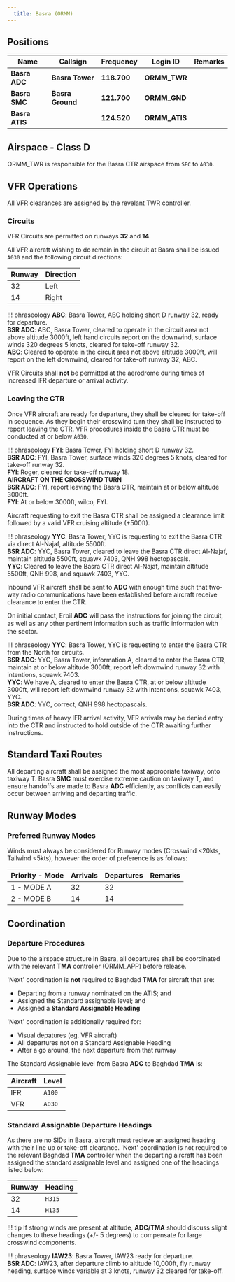 ```yaml
---
  title: Basra (ORMM)
---
```


## Positions

|    Name   | Callsign	| Frequency | Login ID | Remarks |
| --------- | --------	| ---------	| -------- | ------- |
| **Basra ADC** | **Basra Tower** | **118.700** | **ORMM_TWR** | |
| **Basra SMC** | **Basra Ground** | **121.700** | **ORMM_GND**	| |
| **Basra ATIS** | | **124.520** | **ORMM_ATIS** | |

## Airspace - Class D

ORMM_TWR is responsible for the Basra CTR airspace from `SFC` to `A030`.

## VFR Operations
All VFR clearances are assigned by the revelant TWR controller.

### Circuits
VFR Circuits are permitted on runways **32** and **14**.

All VFR aircraft wishing to do remain in the circuit at Basra shall be issued `A030` and the following circuit directions:

| Runway | Direction |
| ------ | --------- |
|   32   | Left |
|   14   | Right |

!!! phraseology
    **ABC**: Basra Tower, ABC holding short D runway 32, ready for departure.  
    **BSR ADC**: ABC, Basra Tower, cleared to operate in the circuit area not above altitude 3000ft, left hand circuits report on the downwind, surface winds 320 degrees 5 knots, cleared for take-off runway 32.  
    **ABC**: Cleared to operate in the circuit area not above altitude 3000ft, will report on the left downwind, cleared for take-off runway 32, ABC.  

VFR Circuits shall **not** be permitted at the aerodrome during times of increased IFR departure or arrival activity.

### Leaving the CTR
Once VFR aircraft are ready for departure, they shall be cleared for take-off in sequence. As they begin their crosswind turn they shall be instructed to report leaving the CTR. VFR procedures inside the Basra CTR must be conducted at or below `A030`.

!!! phraseology
    **FYI**: Basra Tower, FYI holding short D runway 32.  
    **BSR ADC**: FYI, Basra Tower, surface winds 320 degrees 5 knots, cleared for take-off runway 32.  
    **FYI**: Roger, cleared for take-off runway 18.  
    **AIRCRAFT ON THE CROSSWIND TURN**  
    **BSR ADC**: FYI, report leaving the Basra CTR, maintain at or below altitude 3000ft.  
    **FYI**: At or below 3000ft, wilco, FYI.

Aircraft requesting to exit the Basra CTR shall be assigned a clearance limit followed by a valid VFR cruising altitude (+500ft).

!!! phraseology
    **YYC**: Basra Tower, YYC is requesting to exit the Basra CTR via direct Al-Najaf, altitude 5500ft.  
    **BSR ADC**: YYC, Basra Tower, cleared to leave the Basra CTR direct Al-Najaf, maintain altitude 5500ft, squawk 7403, QNH 998 hectopascals.  
    **YYC**: Cleared to leave the Basra CTR direct Al-Najaf, maintain altitude 5500ft, QNH 998, and squawk 7403, YYC.

Inbound VFR aircraft shall be sent to **ADC** with enough time such that two-way
radio communications have been established before aircraft receive clearance to enter the CTR.

On initial contact, Erbil **ADC** will pass the instructions for joining the circuit, as well as any other pertinent information such as traﬃc information with the sector.

!!! phraseology
    **YYC**: Basra Tower, YYC is requesting to enter the Basra CTR from the North for circuits.     
    **BSR ADC**: YYC, Basra Tower, information A, cleared to enter the Basra CTR, maintain at or below altitude 3000ft, report left downwind runway 32 with intentions, squawk 7403.  
    **YYC**: We have A, cleared to enter the Basra CTR, at or below altitude 3000ft, will report left downwind runway 32 with intentions, squawk 7403, YYC.   
    **BSR ADC**: YYC, correct, QNH 998 hectopascals.    

During times of heavy IFR arrival activity, VFR arrivals may be denied entry into the CTR and instructed to hold outside of the CTR awaiting further instructions.

## Standard Taxi Routes
All departing aircraft shall be assigned the most appropriate taxiway, onto taxiway T. Basra **SMC** must exercise extreme caution on taxiway T, and ensure handoffs are made to Basra **ADC** efficiently, as conflicts can easily occur between arriving and departing traffic. 

## Runway Modes
### Preferred Runway Modes
Winds must always be considered for Runway modes (Crosswind <20kts, Tailwind <5kts), however the order of preference is as follows:

| Priority - Mode | Arrivals | Departures | Remarks |
| --------------- | -------- | ---------- | ------- |
| 1 - MODE A | 32 | 32 | |
| 2 - MODE B | 14 | 14 | |

## Coordination
### Departure Procedures
Due to the airspace structure in Basra, all departures shall be coordinated with the relevant **TMA** controller (ORMM_APP) before release.

'Next' coordination is **not** required to Baghdad **TMA** for aircraft that are:

- Departing from a runway nominated on the ATIS; and
- Assigned the Standard assignable level; and
- Assigned a **Standard Assignable Heading**

'Next' coordination is additionally required for:

- Visual depatures (eg. VFR aircraft)
- All departures not on a Standard Assignable Heading
- After a go around, the next departure from that runway

The Standard Assignable level from Basra **ADC** to Baghdad **TMA** is:

| Aircraft | Level |
| -------- | ----- |
| IFR | `A100` |
| VFR | `A030` |

### Standard Assignable Departure Headings
As there are no SIDs in Basra, aircraft must recieve an assigned heading with their line up or take-off clearance. 'Next' coordination is not required to the relevant Baghdad **TMA** controller when the departing aircraft has been assigned the standard assignable level and assigned one of the headings listed below:

| Runway | Heading |
| ------ | ------- |
| 32 | `H315` |
| 14 | `H135` |

!!! tip
    If strong winds are present at altitude, **ADC/TMA** should discuss slight changes to these headings (+/- 5 degrees) to compensate for large crosswind components.

!!! phraseology
    **IAW23**: Basra Tower, IAW23 ready for departure.  
    **BSR ADC**: IAW23, after departure climb to altitude 10,000ft, fly runway heading, surface winds variable at 3 knots, runway 32 cleared for take-off.
